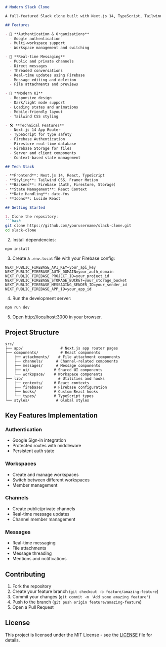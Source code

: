 ```markdown:README.md
# Modern Slack Clone

A full-featured Slack clone built with Next.js 14, TypeScript, Tailwind CSS, and Firebase. This application provides real-time team communication with channels, direct messages, and file sharing capabilities.

## Features

- 🔐 **Authentication & Organizations**
  - Google authentication
  - Multi-workspace support
  - Workspace management and switching

- 💬 **Real-time Messaging**
  - Public and private channels
  - Direct messages
  - Threaded conversations
  - Real-time updates using Firebase
  - Message editing and deletion
  - File attachments and previews

- 🎨 **Modern UI**
  - Responsive design
  - Dark/light mode support
  - Loading states and animations
  - Mobile-friendly layout
  - Tailwind CSS styling

- 🛠 **Technical Features**
  - Next.js 14 App Router
  - TypeScript for type safety
  - Firebase Authentication
  - Firestore real-time database
  - Firebase Storage for files
  - Server and client components
  - Context-based state management

## Tech Stack

- **Frontend**: Next.js 14, React, TypeScript
- **Styling**: Tailwind CSS, Framer Motion
- **Backend**: Firebase (Auth, Firestore, Storage)
- **State Management**: React Context
- **Date Handling**: date-fns
- **Icons**: Lucide React

## Getting Started

1. Clone the repository:
```bash
git clone https://github.com/yourusername/slack-clone.git
cd slack-clone
```

2. Install dependencies:
```bash
npm install
```

3. Create a `.env.local` file with your Firebase config:
```
NEXT_PUBLIC_FIREBASE_API_KEY=your_api_key
NEXT_PUBLIC_FIREBASE_AUTH_DOMAIN=your_auth_domain
NEXT_PUBLIC_FIREBASE_PROJECT_ID=your_project_id
NEXT_PUBLIC_FIREBASE_STORAGE_BUCKET=your_storage_bucket
NEXT_PUBLIC_FIREBASE_MESSAGING_SENDER_ID=your_sender_id
NEXT_PUBLIC_FIREBASE_APP_ID=your_app_id
```

4. Run the development server:
```bash
npm run dev
```

5. Open [http://localhost:3000](http://localhost:3000) in your browser.

## Project Structure

```
src/
├── app/                 # Next.js app router pages
├── components/          # React components
│   ├── attachments/    # File attachment components
│   ├── channels/      # Channel-related components
│   ├── messages/      # Message components
│   ├── ui/           # Shared UI components
│   └── workspace/    # Workspace components
├── lib/                # Utilities and hooks
│   ├── contexts/     # React contexts
│   ├── firebase/     # Firebase configuration
│   ├── hooks/        # Custom React hooks
│   └── types/        # TypeScript types
└── styles/            # Global styles
```

## Key Features Implementation

### Authentication
- Google Sign-in integration
- Protected routes with middleware
- Persistent auth state

### Workspaces
- Create and manage workspaces
- Switch between different workspaces
- Member management

### Channels
- Create public/private channels
- Real-time message updates
- Channel member management

### Messages
- Real-time messaging
- File attachments
- Message threading
- Mentions and notifications

## Contributing

1. Fork the repository
2. Create your feature branch (`git checkout -b feature/amazing-feature`)
3. Commit your changes (`git commit -m 'Add some amazing feature'`)
4. Push to the branch (`git push origin feature/amazing-feature`)
5. Open a Pull Request

## License

This project is licensed under the MIT License - see the [LICENSE](LICENSE) file for details.
```